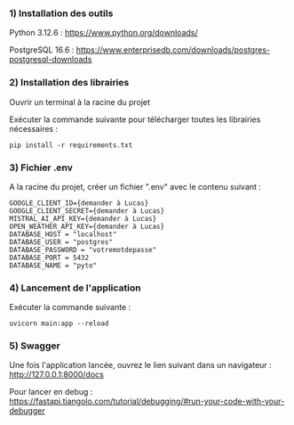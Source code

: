 ### 1) Installation des outils 

Python 3.12.6 : https://www.python.org/downloads/

PostgreSQL 16.6 : https://www.enterprisedb.com/downloads/postgres-postgresql-downloads 

### 2) Installation des librairies 

Ouvrir un terminal à la racine du projet

Exécuter la commande suivante pour télécharger toutes les librairies nécessaires : 
```
pip install -r requirements.txt
```

### 3) Fichier .env

A la racine du projet, créer un fichier ".env" avec le contenu suivant : 
```
GOOGLE_CLIENT_ID={demander à Lucas}
GOOGLE_CLIENT_SECRET={demander à Lucas}
MISTRAL_AI_API_KEY={demander à Lucas}
OPEN_WEATHER_API_KEY={demander à Lucas}
DATABASE_HOST = "localhost"
DATABASE_USER = "postgres"
DATABASE_PASSWORD = "votremotdepasse"
DATABASE_PORT = 5432
DATABASE_NAME = "pyto"
```

### 4) Lancement de l'application

Exécuter la commande suivante :
```
uvicorn main:app --reload
```

### 5) Swagger

Une fois l'application lancée, ouvrez le lien suivant dans un navigateur : http://127.0.0.1:8000/docs

Pour lancer en debug : https://fastapi.tiangolo.com/tutorial/debugging/#run-your-code-with-your-debugger 